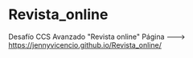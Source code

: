 # Revista_online
Desafío CCS Avanzado "Revista online"
Página ---> https://jennyvicencio.github.io/Revista_online/

